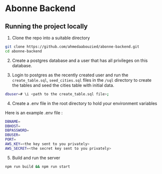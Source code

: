 # Abonne Backend

## Running the project locally

1. Clone the repo into a suitable directory

```bash
git clone https://github.com/ahmedaabouzied/abonne-backend.git
cd abonne-backend
```

2. Create a postgres database and a user that has all privileges on this database.

3. Login to postgres as the recently created user and run the `create_table.sql`, `seed_cities.sql` files in the `/sql` directory to create the tables and seed the cities table with initial data.

```bash
dbuser=# \i <path to the create_table.sql file>;
```

4. Create a .env file in the root directory to hold your environment variables

Here is an example .env file :

```bash
DBNAME=
DBHOST=
DBPASSWORD=
DBUSER=
PORT=
AWS_KEY=<the key sent to you privately>
AWS_SECRET=<the secret key sent to you privately>
```

5. Build and run the server

```bash
npm run build && npm run start
```
